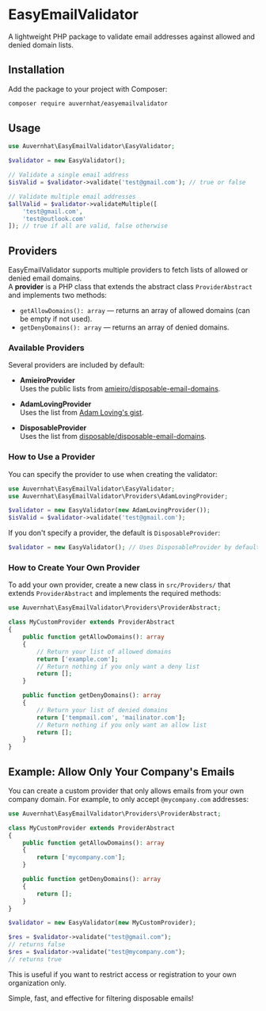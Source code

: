 # EasyEmailValidator

A lightweight PHP package to validate email addresses against allowed and denied domain lists.

## Installation

Add the package to your project with Composer:

```bash
composer require auvernhat/easyemailvalidator
```

## Usage

```php
use Auvernhat\EasyEmailValidator\EasyValidator;

$validator = new EasyValidator();

// Validate a single email address
$isValid = $validator->validate('test@gmail.com'); // true or false

// Validate multiple email addresses
$allValid = $validator->validateMultiple([
    'test@gmail.com',
    'test@outlook.com'
]); // true if all are valid, false otherwise
```

## Providers

EasyEmailValidator supports multiple providers to fetch lists of allowed or denied email domains.  
A **provider** is a PHP class that extends the abstract class `ProviderAbstract` and implements two methods:

- `getAllowDomains(): array` — returns an array of allowed domains (can be empty if not used).
- `getDenyDomains(): array` — returns an array of denied domains.

### Available Providers

Several providers are included by default:

- **AmieiroProvider**  
  Uses the public lists from [amieiro/disposable-email-domains](https://github.com/amieiro/disposable-email-domains).

- **AdamLovingProvider**  
  Uses the list from [Adam Loving's gist](https://gist.github.com/adamloving/4401361).

- **DisposableProvider**  
  Uses the list from [disposable/disposable-email-domains](https://github.com/disposable/disposable-email-domains).

### How to Use a Provider

You can specify the provider to use when creating the validator:

```php
use Auvernhat\EasyEmailValidator\EasyValidator;
use Auvernhat\EasyEmailValidator\Providers\AdamLovingProvider;

$validator = new EasyValidator(new AdamLovingProvider());
$isValid = $validator->validate('test@gmail.com');
```

If you don't specify a provider, the default is `DisposableProvider`:

```php
$validator = new EasyValidator(); // Uses DisposableProvider by default
```

### How to Create Your Own Provider

To add your own provider, create a new class in `src/Providers/` that extends `ProviderAbstract` and implements the required methods:

```php
use Auvernhat\EasyEmailValidator\Providers\ProviderAbstract;

class MyCustomProvider extends ProviderAbstract
{
    public function getAllowDomains(): array
    {
        // Return your list of allowed domains
        return ['example.com'];
        // Return nothing if you only want a deny list
        return [];
    }

    public function getDenyDomains(): array
    {
        // Return your list of denied domains
        return ['tempmail.com', 'mailinator.com'];
        // Return nothing if you only want an allow list
        return [];
    }
}
```


## Example: Allow Only Your Company's Emails

You can create a custom provider that only allows emails from your own company domain. For example, to only accept `@mycompany.com` addresses:

```php
use Auvernhat\EasyEmailValidator\Providers\ProviderAbstract;

class MyCustomProvider extends ProviderAbstract
{
    public function getAllowDomains(): array
    {
        return ['mycompany.com'];
    }

    public function getDenyDomains(): array
    {
        return [];
    }
}

$validator = new EasyValidator(new MyCustomProvider);

$res = $validator->validate("test@gmail.com");
// returns false
$res = $validator->validate("test@mycompany.com");
// returns true
```

This is useful if you want to restrict access or registration to your own organization only.

Simple, fast, and effective for filtering disposable emails!

